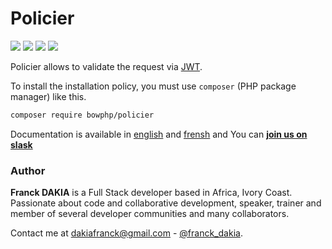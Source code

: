 # Policier

<a href="https://bowphp.github.io/docs/policier" title="docs"><img src="https://img.shields.io/badge/docs-read%20docs-blue.svg?style=flat-square"/></a>
<a href="https://packagist.org/packages/bowphp/policier" title="version"><img src="https://img.shields.io/packagist/v/bowphp/policier.svg?style=flat-square"/></a>
<a href="https://github.com/bowphp/policier/blob/master/LICENSE" title="license"><img src="https://img.shields.io/github/license/mashape/apistatus.svg?style=flat-square"/></a>
<a href="https://travis-ci.org/bowphp/policier" title="Travis branch"><img src="https://img.shields.io/travis/bowphp/policier/master.svg?style=flat-square"/></a>

Policier allows to validate the request via [JWT](https://jwt.io).

To install the installation policy, you must use `composer` (PHP package manager) like this.

```bash
composer require bowphp/policier
```

Documentation is available in [english](./docs/en.md) and [frensh](./docs/fr.md) and You can **[join us on slask](https://join.slack.com/t/bowphp/shared_invite/enQtNzMxOTQ0MTM2ODM5LTQ3MWQ3Mzc1NDFiNDYxMTAyNzBkNDJlMTgwNDJjM2QyMzA2YTk4NDYyN2NiMzM0YTZmNjU1YjBhNmJjZThiM2Q)**

### Author

**Franck DAKIA** is a Full Stack developer based in Africa, Ivory Coast. Passionate about code and collaborative development, speaker, trainer and member of several developer communities and many collaborators.

Contact me at [dakiafranck@gmail.com](mailto:dakiafranck@gmail.com) - [@franck_dakia](https://twitter.com/franck_dakia).